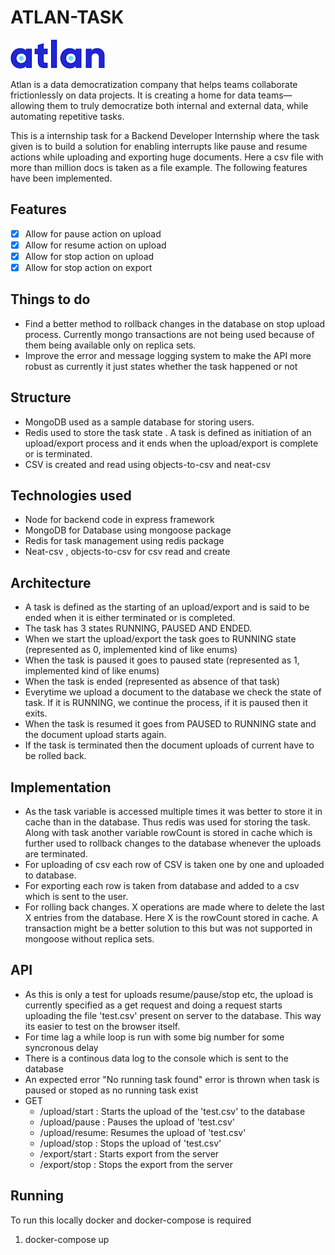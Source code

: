 # ATLAN-TASK

![Atlan-Logo](static/atlan.png) 

Atlan is a data democratization company that helps teams collaborate frictionlessly on data projects. It is creating a home for data teams—allowing them to truly democratize both internal and external data, while automating repetitive tasks. 

This is a internship task for a Backend Developer Internship where the task given is to build a solution for enabling interrupts like pause and resume actions while uploading and exporting huge documents. Here a csv file with more than million docs is taken as a file example. The following features have been implemented.

## Features
- [x] Allow for pause action on upload
- [x] Allow for resume action on upload
- [x] Allow for stop action on upload
- [x] Allow for stop action on export 

## Things to do
- Find a better method to rollback changes in the database on stop upload process. Currently mongo transactions are not being used because of them being available only on replica sets. 
- Improve the error and message logging system to make the API more robust as currently it  just states whether the task happened or not

## Structure

- MongoDB used as a sample database for storing users. 
- Redis used to store the task state . A task is defined as initiation of an upload/export process and it ends when the upload/export is complete or is terminated.
- CSV is created and read using objects-to-csv and neat-csv

## Technologies used
- Node for backend code in express framework
- MongoDB for Database using mongoose package
- Redis for task management using redis package
- Neat-csv , objects-to-csv for csv read and create

## Architecture

- A task is defined as the starting of an upload/export and is said to be ended when it is either terminated or is completed.
- The task has 3 states RUNNING, PAUSED AND ENDED.
- When we start the upload/export the task goes to RUNNING state (represented as 0, implemented kind of like enums)
- When the task is paused it goes to paused state (represented  as 1, implemented kind of like enums)
- When the task is ended (represented as absence of that task)
- Everytime we upload a document to the database we check the state of task. If it is RUNNING, we continue the process, if it is paused then it exits. 
- When the task is resumed it goes from PAUSED to RUNNING state and the document upload starts again. 
- If the task is terminated then the document uploads of current have to be rolled back. 

## Implementation
- As the task variable is accessed multiple times it was better to store it in cache than in the database. Thus redis was used for storing the task. Along with task another variable rowCount is stored in cache which is further used to rollback changes to the database whenever the uploads are terminated. 
- For uploading of csv each row of CSV is taken one by one and uploaded to database. 
- For exporting each row is taken from database and added to a csv which is sent to the user.
- For rolling back changes. X operations are made where to delete the last X entries from the database. Here X is the rowCount stored in cache. A transaction might be a better solution to this but was not supported in mongoose without replica sets. 

## API

- As this is only a test for uploads resume/pause/stop etc, the upload is currently specified as a get request and doing a request starts uploading the file 'test.csv' present on server to the database. This way its easier to test on the browser itself. 
- For time lag a while loop is run with  some big number for some syncronous delay
- There is a continous data log to the console which is sent to the database
- An expected error "No running task found" error is thrown when task is paused or stoped as no running task exist 
- GET 
  - /upload/start : Starts the upload of the 'test.csv' to the database
  - /upload/pause : Pauses the upload of 'test.csv'
  - /upload/resume: Resumes the upload of 'test.csv'
  - /upload/stop  : Stops the upload of 'test.csv'
  - /export/start : Starts export from the server
  - /export/stop  : Stops the export from the server

## Running

To run this locally 
docker and docker-compose is required
1. docker-compose up